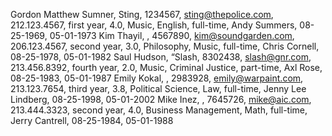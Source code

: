 Gordon Matthew Sumner, Sting, 1234567, sting@thepolice.com, 212.123.4567, first year, 4.0, Music, English, full-time, Andy Summers, 08-25-1969, 05-01-1973
Kim Thayil, , 4567890, kim@soundgarden.com, 206.123.4567, second year, 3.0, Philosophy, Music, full-time, Chris Cornell, 08-25-1978, 05-01-1982
Saul Hudson, “Slash, 8302438, slash@gnr.com, 213.456.8392, fourth year, 2.0, Music, Criminal Justice, part-time, Axl Rose, 08-25-1983, 05-01-1987
Emily Kokal, , 2983928, emily@warpaint.com, 213.123.7654, third year, 3.8, Political Science, Law, full-time, Jenny Lee Lindberg, 08-25-1998, 05-01-2002
Mike Inez, , 7645726, mike@aic.com, 213.444.3323, second year, 4.0, Business Management, Math, full-time, Jerry Cantrell, 08-25-1984, 05-01-1988
